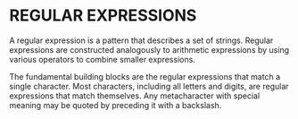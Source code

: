 # REGULAR EXPRESSIONS

A regular expression is a pattern that describes a set of strings. Regular expressions are constructed analogously to arithmetic expressions by using various operators to combine smaller expressions.

The fundamental building blocks are the regular expressions that match a single character. Most characters, including all letters and digits, are regular expressions that match themselves. Any metacharacter with special meaning may be quoted by preceding it with a backslash.
